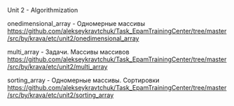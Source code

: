 Unit 2 - Algorithmization

onedimensional_array - Одномерные массивы
https://github.com/alekseykravtchuk/Task_EpamTrainingCenter/tree/master/src/by/krava/etc/unit2/onedimensional_array

multi_array - Задачи. Массивы массивов
https://github.com/alekseykravtchuk/Task_EpamTrainingCenter/tree/master/src/by/krava/etc/unit2/multi_array

sorting_array - Одномерные массивы. Сортировки
https://github.com/alekseykravtchuk/Task_EpamTrainingCenter/tree/master/src/by/krava/etc/unit2/sorting_array
